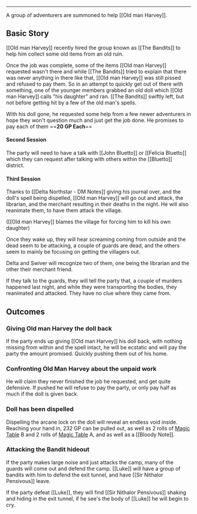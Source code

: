 ___

A group of adventurers are summoned to help [[Old man Harvey]].

## Basic Story
[[Old man Harvey]] recently hired the group known as [[The Bandits]] to help him collect some old items from an old ruin.

Once the job was complete, some of the items [[Old man Harvey]] requested wasn't there and while [[The Bandits]] tried to explain that there was never anything in there like that, [[Old man Harvey]] was still pissed and refused to pay them. So in an attempt to quickly get out of there with something, one of the younger members grabbed an old doll which [[Old man Harvey]] calls "his daughter" and ran. [[The Bandits]] swiftly left, but not before getting hit by a few of the old man's spells.

With his doll gone, he requested some help from a few newer adventurers in hope they won't question much and just get the job done. He promises to pay each of them ==**20 GP Each**==

#### Second Session
The party will need to have a talk with [[John Bluetto]] or [[Felicia Bluetto]]
 which they can request after talking with others within the [[Bluetto]] district. 

#### Third Session
Thanks to [[Delta Northstar - DM Notes]] giving his journal over, and the doll's spell being dispelled, [[Old man Harvey]] will go out and attack, the librarian, and the merchant resulting in their deaths in the night. He will also reanimate them, to have them attack the village.

([[Old man Harvey]] blames the village for forcing him to kill his own daughter)

Once they wake up, they will hear screaming coming from outside and the dead seem to be attacking, a couple of guards are dead, and the others seem to mainly be focusing on getting the villagers out. 

Delta and Swiver will recognize two of them, one being the librarian and the other their merchant friend.

If they talk to the guards, they will tell the party that, a couple of murders happened last night, and while they were transporting the bodies, they reanimated and attacked. They have no clue where they came from.

## Outcomes

### Giving Old man Harvey the doll back
If the party ends up giving [[Old man Harvey]] his doll back, with nothing missing from within and the spell intact, he will be ecstatic and will pay the party the amount promised. Quickly pushing them out of his home.

### Confronting Old Man Harvey about the unpaid work
He will claim they never finished the job he requested, and get quite defensive. If pushed he will refuse to pay the party, or only pay half as much if the doll is given back.

### Doll has been dispelled
Dispelling the arcane lock on the doll will reveal an endless void inside. Reaching your hand in, 232 GP can be pulled out, as well as 2 rolls of [Magic Table](https://5e.tools/lootgen.html) B and 2 rolls of [Magic Table](https://5e.tools/lootgen.html) A, and as well as a [[Bloody Note]].

### Attacking the Bandit hideout
If the party makes large noise and just attacks the camp, many of the guards will come out and defend the camp. [[Luke]] will have a group of bandits with him to defend the exit tunnel, and have [[Sir Nithalor Pensivous]] leave. 

If the party defeat [[Luke]], they will find [[Sir Nithalor Pensivous]] shaking and hiding in the exit tunnel, if he see's the body of [[Luke]] he will begin to cry.